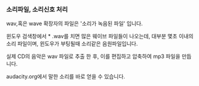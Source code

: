 ### 소리파일, 소리신호 처리 ###

wav,혹은 wave 확장자의 파일은 '소리가 녹음된 파일' 입니다. 

윈도우 검색창에서 * .wav를 치면 많은 웨이브 파일들이 나오는데, 대부분 몇초 이내의 소리 파일이며, 윈도우가 부팅될때 소리같은 음원파일입니다. 

실제 CD의 음악은 wav 파일로 추출 한 후, 이를 편집하고 압축하여 mp3 파일을 만듭니다.

audacity.org에서 말한 소리를 바로 얻을 수 있습니다.
